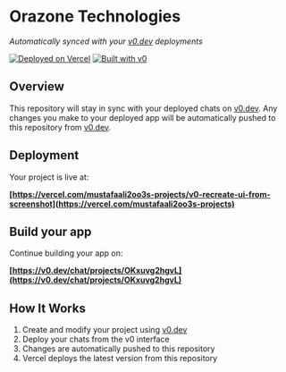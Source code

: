 # Orazone Technologies

*Automatically synced with your [v0.dev](https://v0.dev) deployments*

[![Deployed on Vercel](https://img.shields.io/badge/Deployed%20on-Vercel-black?style=for-the-badge&logo=vercel)](https://vercel.com/mustafaali2oo3s-projects/v0-recreate-ui-from-screenshot)
[![Built with v0](https://img.shields.io/badge/Built%20with-v0.dev-black?style=for-the-badge)](https://v0.dev/chat/projects/OKxuvg2hgvL)

## Overview

This repository will stay in sync with your deployed chats on [v0.dev](https://v0.dev).
Any changes you make to your deployed app will be automatically pushed to this repository from [v0.dev](https://v0.dev).

## Deployment

Your project is live at:

**[https://vercel.com/mustafaali2oo3s-projects/v0-recreate-ui-from-screenshot](https://vercel.com/mustafaali2oo3s-projects)**

## Build your app

Continue building your app on:

**[https://v0.dev/chat/projects/OKxuvg2hgvL](https://v0.dev/chat/projects/OKxuvg2hgvL)**

## How It Works

1. Create and modify your project using [v0.dev](https://v0.dev)
2. Deploy your chats from the v0 interface
3. Changes are automatically pushed to this repository
4. Vercel deploys the latest version from this repository
